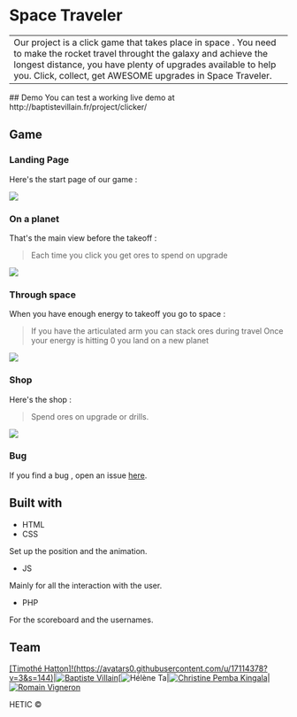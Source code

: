 # Space Traveler
<table>
	<tr>
		<td>
			Our project is a click game that takes place in space .
			You need to make the rocket travel throught the galaxy and achieve the longest distance, you have plenty of upgrades available to help you. Click, collect, get AWESOME upgrades in Space Traveler.
		</td>
	</tr>
</table>
## Demo
You can test a working live demo at http://baptistevillain.fr/project/clicker/

## Game

### Landing Page
Here's the start page of our game :

![](https://media.giphy.com/media/26FKUciWfpQgpBNug/giphy.gif)

### On a planet
That's the main view before the takeoff :

> Each time you click you get ores to spend on upgrade

![](http://baptistevillain.fr/project/clicker/gif-3.gif)

### Through space
When you have enough energy to takeoff you go to space :

> If you have the articulated arm you can stack ores during travel
> Once your energy is hitting 0 you land on a new planet

![](https://media.giphy.com/media/l3vRdPGgGncGIZva0/giphy.gif)
### Shop	
Here's the shop : 

> Spend ores on upgrade or drills.

![](http://baptistevillain.fr/project/clicker/gif-1.gif)

### Bug

If you find a bug , open an issue [here](https://github.com/BaptisteVillain/Game_clicker/issues).

## Built with 

- HTML 
- CSS

Set up the position and the animation.

- JS

Mainly for all the interaction with the user.

- PHP

For the scoreboard and the usernames.

## Team

[[Timothé Hatton]!(https://avatars0.githubusercontent.com/u/17114378?v=3&s=144)](https://github.com/timothee-h)|[![Baptiste Villain](https://avatars0.githubusercontent.com/u/17247097?v=3&s=144)](https://github.com/BaptisteVillain)[![Hélène Ta](https://avatars3.githubusercontent.com/u/17271978?v=3&s=144)|[![Christine Pemba Kingala](https://avatars1.githubusercontent.com/u/17271798?v=3&s=400)](https://github.com/kristinee3)|[![Romain Vigneron](https://avatars2.githubusercontent.com/u/17247202?v=3&s=144)](https://github.com/RomainVS)

HETIC ©
